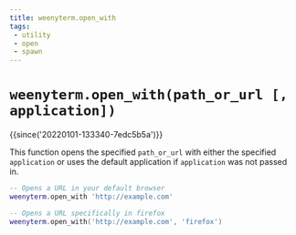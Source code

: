 ```yaml
---
title: weenyterm.open_with
tags:
 - utility
 - open
 - spawn
---
```


# `weenyterm.open_with(path_or_url [, application])`

{{since('20220101-133340-7edc5b5a')}}

This function opens the specified `path_or_url` with either the specified
`application` or uses the default application if `application` was not passed
in.

```lua
-- Opens a URL in your default browser
weenyterm.open_with 'http://example.com'

-- Opens a URL specifically in firefox
weenyterm.open_with('http://example.com', 'firefox')
```

